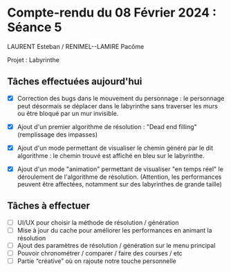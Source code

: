 # Compte-rendu du 08 Février 2024 : Séance 5

LAURENT Esteban / RENIMEL--LAMIRE Pacôme

Projet : Labyrinthe

## Tâches effectuées aujourd'hui

- [x] Correction des bugs dans le mouvement du personnage : le personnage peut désormais se déplacer dans le labyrinthe sans traverser les murs ou être bloqué par un mur invisible.
- [x] Ajout d'un premier algorithme de résolution : "Dead end filling" (remplissage des impasses)
- [x] Ajout d'un mode permettant de visualiser le chemin généré par le dit algorithme : le chemin trouvé est affiché en bleu sur le labyrinthe.
- [x] Ajout d'un mode "animation" permettant de visualiser "en temps réel" le déroulement de l'algorithme de résolution. (Attention, les performances peuvent être affectées, notamment sur des labyrinthes de grande taille)


## Tâches à effectuer

- [ ] UI/UX pour choisir la méthode de résolution / génération
- [ ] Mise à jour du cache pour améliorer les performances en animant la résolution
- [ ] Ajout des paramètres de résolution / génération sur le menu principal
- [ ] Pouvoir chronométrer / comparer / faire des courses / etc
- [ ] Partie “créative” où on rajoute notre touche personnelle
